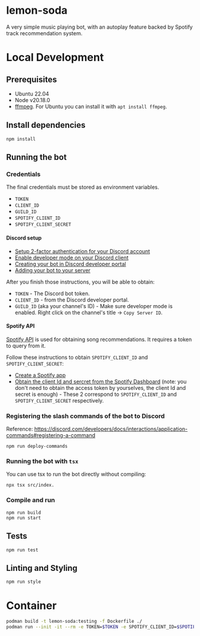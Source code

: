# lemon-soda

A very simple music playing bot, with an autoplay feature backed by Spotify track recommendation system.

# Local Development

## Prerequisites

-   Ubuntu 22.04
-   Node v20.18.0
-   [ffmpeg](https://www.ffmpeg.org/download.html). For Ubuntu you can install it with `apt install ffmpeg`.

## Install dependencies

```
npm install
```

## Running the bot

### Credentials

The final credentials must be stored as environment variables.

- `TOKEN`
- `CLIENT_ID`
- `GUILD_ID`
- `SPOTIFY_CLIENT_ID`
- `SPOTIFY_CLIENT_SECRET`

#### Discord setup

-   [Setup 2-factor authentication for your Discord account](https://support.discord.com/hc/en-us/articles/219576828-Setting-up-Multi-Factor-Authentication)
-   [Enable developer mode on your Discord client](https://discord.com/developers/docs/activities/building-an-activity#step-0-enable-developer-mode)
-   [Creating your bot in Discord developer portal](https://discordjs.guide/preparations/setting-up-a-bot-application.html#creating-your-bot)
-   [Adding your bot to your server](https://discordjs.guide/preparations/adding-your-bot-to-servers)

After you finish those instructions, you will be able to obtain:

-   `TOKEN` - The Discord bot token.
-   `CLIENT_ID` - from the Discord developer portal.
-   `GUILD_ID` (aka your channel's ID) - Make sure developer mode is enabled. Right click on the channel's title -> `Copy Server ID`.

#### Spotify API

[Spotify API](https://developer.spotify.com/documentation/web-api) is used for obtaining song recommendations. It requires a token to query from it.

Follow these instructions to obtain `SPOTIFY_CLIENT_ID` and `SPOTIFY_CLIENT_SECRET`:

-   [Create a Spotify app](https://developer.spotify.com/documentation/web-api/tutorials/getting-started#create-an-app)
-   [Obtain the client Id and sercret from the Spotify Dashboard](https://developer.spotify.com/documentation/web-api/tutorials/getting-started#request-an-access-token) (note: you don't need to obtain the access token by yourselves, the client Id and secret is enough) - These 2 correspond to `SPOTIFY_CLIENT_ID` and `SPOTIFY_CLIENT_SECRET` respectively.

### Registering the slash commands of the bot to Discord

Reference: https://discord.com/developers/docs/interactions/application-commands#registering-a-command

```
npm run deploy-commands
```

### Running the bot with `tsx`

You can use tsx to run the bot directly without compiling:

```
npx tsx src/index.
```

### Compile and run

```
npm run build
npm run start
```

## Tests

```
npm run test
```

## Linting and Styling

```
npm run style
```

# Container

```bash
podman build -t lemon-soda:testing -f Dockerfile ./
podman run --init -it --rm -e TOKEN=$TOKEN -e SPOTIFY_CLIENT_ID=$SPOTIFY_CLIENT_ID -e SPOTIFY_CLIENT_SECRET=$SPOTIFY_CLIENT_SECRET lemon-soda:testing
```
